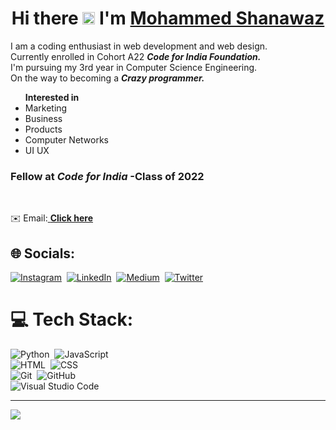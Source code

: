 <h1 align="center">Hi there <img src="https://user-images.githubusercontent.com/42378118/110234147-e3259600-7f4e-11eb-95be-0c4047144dea.gif" width="20"> I'm <a href="https://github.com/MdShanawaz3" target="blank">
Mohammed Shanawaz</a></h1>
I am a coding enthusiast in web development and web design.<br>Currently enrolled in Cohort A22 <b><i>Code for India Foundation.</i></b><br>I'm pursuing my 3rd year in Computer Science Engineering.<br>On the way to becoming a <strong><i>Crazy programmer.</i></strong><br><ul><strong>Interested in</strong> <li>Marketing</li> <li>Business</li> <li>Products</li> <li>Computer Networks</li><li>UI UX</li></ul>
<h3>Fellow at <b><i>Code for India</i></b> -Class of 2022</h3><br>

✉️ Email:<a href="mailto:mohammedshanawaz301@gmail.com">  <b>Click here</b> </a>
## 🌐 Socials:
[![Instagram](https://img.shields.io/badge/Instagram-%23E4405F.svg?logo=Instagram&logoColor=white)](https://instagram.com/mohd__amair__)&nbsp; [![LinkedIn](https://img.shields.io/badge/LinkedIn-%230077B5.svg?logo=linkedin&logoColor=white)](https://linkedin.com/in/mdshanawaz3)&nbsp; [![Medium](https://img.shields.io/badge/Medium-12100E?logo=medium&logoColor=white)](https://medium.com/@mdshanawaz)&nbsp; [![Twitter](https://img.shields.io/badge/Twitter-%231DA1F2.svg?logo=Twitter&logoColor=white)](https://twitter.com/mohd_shanawaz_) 

# 💻 Tech Stack:
![Python](https://img.shields.io/badge/-Python-05122A?style=flat&logo=python)&nbsp;
![JavaScript](https://img.shields.io/badge/-JavaScript-05122A?style=flat&logo=javascript)&nbsp;<br>
![HTML](https://img.shields.io/badge/-HTML-05122A?style=flat&logo=HTML5)&nbsp;
![CSS](https://img.shields.io/badge/-CSS-05122A?style=flat&logo=CSS3&logoColor=1572B6)&nbsp;<br>
![Git](https://img.shields.io/badge/-Git-05122A?style=flat&logo=git)&nbsp;
![GitHub](https://img.shields.io/badge/-GitHub-05122A?style=flat&logo=github)&nbsp;<br>
![Visual Studio Code](https://img.shields.io/badge/-Visual%20Studio%20Code-05122A?style=flat&logo=visual-studio-code&logoColor=007ACC)&nbsp;

---
[![](https://visitcount.itsvg.in/api?id=MdShanawaz3&icon=5&color=0)](https://visitcount.itsvg.in)
